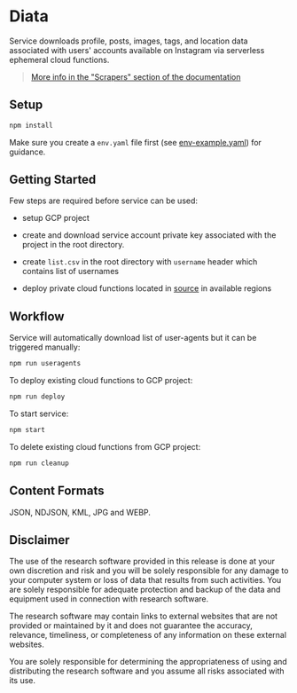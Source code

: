 # Diata

Service downloads profile, posts, images, tags, and location data associated with users' accounts available on Instagram via serverless ephemeral cloud functions.

> [More info in the "Scrapers" section of the documentation](https://tracking-influencers.com/docs/gathering-data#gathering-the-data)

## Setup

```sh
npm install
```

Make sure you create a `env.yaml` file first (see [env-example.yaml](env-example.yaml)) for guidance.

## Getting Started

Few steps are required before service can be used:

- setup GCP project

- create and download service account private key associated with the project in the root directory.

- create `list.csv` in the root directory with `username` header which contains list of usernames

- deploy private cloud functions located in [source](source/) in available regions

## Workflow

Service will automatically download list of user-agents but it can be triggered manually:

```sh
npm run useragents
```

To deploy existing cloud functions to GCP project:

```sh
npm run deploy
```

To start service:

```sh
npm start
```

To delete existing cloud functions from GCP project:

```sh
npm run cleanup
```

## Content Formats

JSON, NDJSON, KML, JPG and WEBP.

## Disclaimer

The use of the research software provided in this release is done at your own discretion and risk and you will be solely responsible for any damage to your computer system or loss of data that results from such activities. You are solely responsible for adequate protection and backup of the data and equipment used in connection with research software.

The research software may contain links to external websites that are not provided or maintained by it and does not guarantee the accuracy, relevance, timeliness, or completeness of any information on these external websites.

You are solely responsible for determining the appropriateness of using and distributing the research software and you assume all risks associated with its use.
